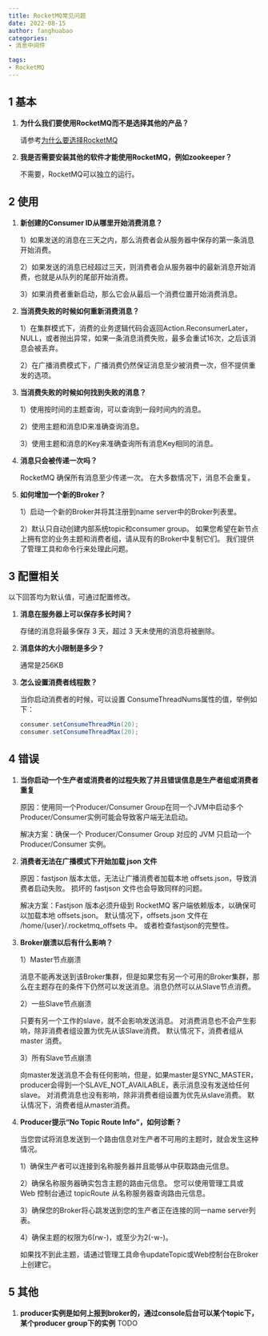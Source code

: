 ```yaml
---
title: RocketMQ常见问题
date: 2022-08-15
author: fanghuabao
categories:
- 消息中间件

tags:
- RocketMQ
---
```


## 1 基本

1. **为什么我们要使用RocketMQ而不是选择其他的产品？**

   请参考[为什么要选择RocketMQ](http://rocketmq.apache.org/docs/motivation/)

2. **我是否需要安装其他的软件才能使用RocketMQ，例如zookeeper？**

   不需要，RocketMQ可以独立的运行。

## 2 使用

1. **新创建的Consumer ID从哪里开始消费消息？**

   1）如果发送的消息在三天之内，那么消费者会从服务器中保存的第一条消息开始消费。

   2）如果发送的消息已经超过三天，则消费者会从服务器中的最新消息开始消费，也就是从队列的尾部开始消费。

   3）如果消费者重新启动，那么它会从最后一个消费位置开始消费消息。

2. **当消费失败的时候如何重新消费消息？**

   1）在集群模式下，消费的业务逻辑代码会返回Action.ReconsumerLater，NULL，或者抛出异常，如果一条消息消费失败，最多会重试16次，之后该消息会被丢弃。

   2）在广播消费模式下，广播消费仍然保证消息至少被消费一次，但不提供重发的选项。

3. **当消费失败的时候如何找到失败的消息？**

   1）使用按时间的主题查询，可以查询到一段时间内的消息。

   2）使用主题和消息ID来准确查询消息。

   3）使用主题和消息的Key来准确查询所有消息Key相同的消息。

4. **消息只会被传递一次吗？**

   RocketMQ 确保所有消息至少传递一次。 在大多数情况下，消息不会重复。

5. **如何增加一个新的Broker？**

   1）启动一个新的Broker并将其注册到name server中的Broker列表里。

   2）默认只自动创建内部系统topic和consumer group。 如果您希望在新节点上拥有您的业务主题和消费者组，请从现有的Broker中复制它们。 我们提供了管理工具和命令行来处理此问题。

## 3 配置相关

以下回答均为默认值，可通过配置修改。

1. **消息在服务器上可以保存多长时间？**

   存储的消息将最多保存 3 天，超过 3 天未使用的消息将被删除。

2. **消息体的大小限制是多少？**

   通常是256KB

3. **怎么设置消费者线程数？**

   当你启动消费者的时候，可以设置 ConsumeThreadNums属性的值，举例如下：

   ```java
   consumer.setConsumeThreadMin(20);
   consumer.setConsumeThreadMax(20);
   ```

## 4 错误

1. **当你启动一个生产者或消费者的过程失败了并且错误信息是生产者组或消费者重复**

   原因：使用同一个Producer/Consumer Group在同一个JVM中启动多个Producer/Consumer实例可能会导致客户端无法启动。

   解决方案：确保一个 Producer/Consumer Group 对应的 JVM 只启动一个 Producer/Consumer 实例。

2. **消费者无法在广播模式下开始加载 json 文件**

   原因：fastjson 版本太低，无法让广播消费者加载本地 offsets.json，导致消费者启动失败。 损坏的 fastjson 文件也会导致同样的问题。

   解决方案：Fastjson 版本必须升级到 RocketMQ 客户端依赖版本，以确保可以加载本地 offsets.json。 默认情况下，offsets.json 文件在 /home/{user}/.rocketmq_offsets 中。 或者检查fastjson的完整性。

3. **Broker崩溃以后有什么影响？**

   1）Master节点崩溃

   消息不能再发送到该Broker集群，但是如果您有另一个可用的Broker集群，那么在主题存在的条件下仍然可以发送消息。消息仍然可以从Slave节点消费。

   2）一些Slave节点崩溃

   只要有另一个工作的slave，就不会影响发送消息。 对消费消息也不会产生影响，除非消费者组设置为优先从该Slave消费。 默认情况下，消费者组从 master 消费。

   3）所有Slave节点崩溃

   向master发送消息不会有任何影响，但是，如果master是SYNC_MASTER，producer会得到一个SLAVE_NOT_AVAILABLE，表示消息没有发送给任何slave。 对消费消息也没有影响，除非消费者组设置为优先从slave消费。 默认情况下，消费者组从master消费。

4. **Producer提示“No Topic Route Info”，如何诊断？**

   当您尝试将消息发送到一个路由信息对生产者不可用的主题时，就会发生这种情况。

   1）确保生产者可以连接到名称服务器并且能够从中获取路由元信息。

   2）确保名称服务器确实包含主题的路由元信息。 您可以使用管理工具或 Web 控制台通过 topicRoute 从名称服务器查询路由元信息。

   3）确保您的Broker将心跳发送到您的生产者正在连接的同一name server列表。

   4）确保主题的权限为6(rw-)，或至少为2(-w-)。

   如果找不到此主题，请通过管理工具命令updateTopic或Web控制台在Broker上创建它。


## 5 其他
1. **producer实例是如何上报到broker的，通过console后台可以某个topic下，某个producer group下的实例**
TODO
